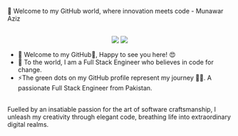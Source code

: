 👋 Welcome to my GitHub world, where innovation meets code - Munawar Aziz

<p align="center"><br/> 

<img src="https://img.shields.io/badge/linkedin-Munawar%20Aziz-blue?style=flat-square&logo=linkedin"> 
</a> 
<a href="mailto:m.farrukhadeel@gmail.com"> 
<img src="https://img.shields.io/badge/Email-aziz09126789@gmail.com-red?style=flat-square&logo=gmail&logoColor=white"> 
</a> 
</p>

- 🔭 Welcome to my GitHub👋, Happy to see you here! 😍
- 🌱 To the world, I am a Full Stack Engineer who believes in code for change.
- ⚡The green dots on my GitHub profile represent my journey 🏃‍♂️. A passionate Full Stack Engineer from Pakistan. 
<br>
Fuelled by an insatiable passion for the art of software craftsmanship, I unleash my creativity through elegant code, breathing life into extraordinary digital realms. 
<br>
 



